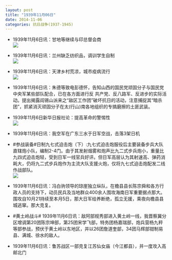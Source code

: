 ```yaml
---
layout: post
title: "1939年11月06日"
date: 2014-11-06
categories: 抗日战争(1937-1945)
---
```


<meta name="referrer" content="no-referrer" />

- 1939年11月6日讯：甘地等继续与印总督会商 <br/><img src="https://ww2.sinaimg.cn/large/aca367d8jw1em1miw7wl3j205a077t8t.jpg" />

- 1939年11月6日讯：兰州缺乏纺织品，调训学生自制 <br/><img src="https://ww1.sinaimg.cn/large/aca367d8jw1em1ksnnjdwj20600720sv.jpg" />

- 1939年11月6日讯：天津乡村荒凉，城市疫病流行 <br/><img src="https://ww3.sinaimg.cn/large/aca367d8jw1em1j20dli9j206206ywem.jpg" />

- 1939年11月6日讯：朱德等致电彭德怀，告知山西的国民党顽固分子与国民党中央军某些部队配合，已在各方面进行反 共产党、反八路军、反进步的实际活动。提出揭露阎锡山派来之“敌区工作团”破坏抗日的活动，注意捕捉其“暗杀团”，抓紧消灭顽固分子在太(行山)南各地组织的专搞磨擦的土匪武装。 

- 1939年11月6日新华日报社论：提高革命的警惕性 <br/><img src="https://ww4.sinaimg.cn/large/aca367d8jw1em1571ks6gj211j0hx0yt.jpg" />

- 1939年11月6日讯：我空军在广东三水于日军空战，击落3架日机 

- #参战装备#日制九七式迫击炮（下）:九七式迫击炮服役后主要装备步兵大队直辖炮小队，编制2-4门。由于其发射烟雾和炮声比九二式步兵炮小，重量比九四式迫击炮轻，受到日军一线官兵好评。但日军高层认为其射速高、弹药消耗大，仍将九二式步兵炮作为主流大队支援火炮，仅将九七式迫击炮配发二线作战部队。 <br/><img src="https://ww4.sinaimg.cn/large/aca367d8jw1em11pn0e9fj20hs0oon3h.jpg" />

- 1939年11月6日讯：冯白驹领导的琼崖独立纵队，在檐县县长陈宗舜和各方行政人员的支持下，动员民兵及当地群众400余人围攻海南日军重要据点那大。围攻自10月21持续至本月5日，那大日军给养断绝，孤立无援，乘夜向檐县县城逃窜。那大克复。 

- #黄土岭战斗# 1939年11月6日讯：敌阿部规秀部进入黄土岭一线，我晋察冀分区增调第20团陈宗坤部，第25团宋学飞部，特务团杨嘉瑞部，炮兵营杨九秤等部参战，预伏于黄土岭以东地区，并以26团詹道奎部，34团马辉部钳制易县、满城、徐水的敌人。 

- 1939年11月6日讯：鲁苏战区一部克复江苏仙女庙（今江都县），并一度攻入高邮北门 


